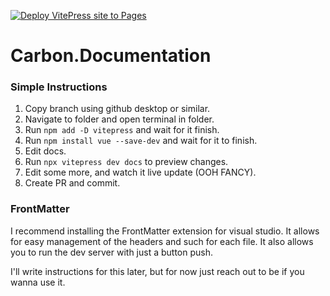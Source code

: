 [![Deploy VitePress site to Pages](https://github.com/CarbonCommunity/Carbon.Documentation/actions/workflows/deploy.yml/badge.svg)](https://github.com/CarbonCommunity/Carbon.Documentation/actions/workflows/deploy.yml)

# Carbon.Documentation

### Simple Instructions
1. Copy branch using github desktop or similar.
2. Navigate to folder and open terminal in folder.
3. Run ``npm add -D vitepress`` and wait for it finish.
4. Run ``npm install vue --save-dev`` and wait for it to finish.
5. Edit docs.
6. Run ``npx vitepress dev docs`` to preview changes.
7. Edit some more, and watch it live update (OOH FANCY).
7. Create PR and commit.


### FrontMatter
I recommend installing the FrontMatter extension for visual studio. It allows for easy management of the headers and such for each file. It also allows you to run the dev server with just a button push.

I'll write instructions for this later, but for now just reach out to be if you wanna use it.
